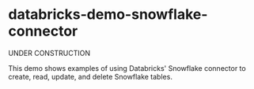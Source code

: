 # databricks-demo-snowflake-connector

UNDER CONSTRUCTION

This demo shows examples of using Databricks' Snowflake connector to create, read, update, and delete Snowflake tables.
